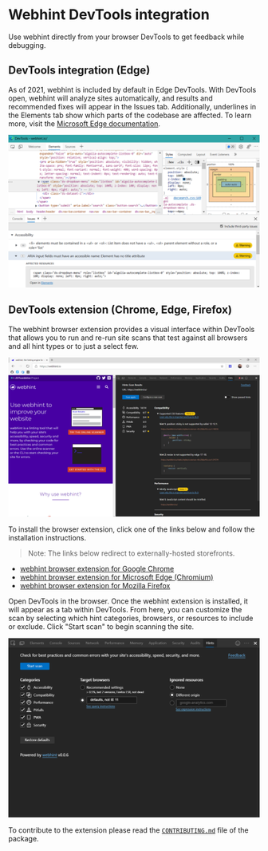 # Webhint DevTools integration

Use webhint directly from your browser DevTools to get feedback while debugging.

## DevTools integration (Edge)
As of 2021, webhint is included by default in Edge DevTools. With DevTools
open, webhint will analyze sites automatically, and results and recommended
fixes will appear in the Issues tab. Additionally, underlines in the Elements
tab show which parts of the codebase are affected. To learn more, visit the
[Microsoft Edge documentation](https://docs.microsoft.com/en-us/microsoft-edge/devtools-guide-chromium/issues/).

![webhint integration into Edge DevTools](images/edge-devtools.png)

## DevTools extension (Chrome, Edge, Firefox)

The webhint browser extension provides a visual interface within DevTools that
allows you to run and re-run site scans that test against all browsers and
all hint types or to just a select few.

![The webhint browser extension running against webhint.io.](images/extension-browser-0.png)

To install the browser extension, click one of the links below and follow the
installation instructions.

 > Note: The links below redirect to externally-hosted storefronts.

- [webhint browser extension for Google Chrome](https://chrome.google.com/webstore/detail/webhint/gccemnpihkbgkdmoogenkbkckppadcag)
- [webhint browser extension for Microsoft Edge (Chromium)](https://microsoftedge.microsoft.com/insider-addons/detail/mlgfbihcfnkaenjpdcngdnhcpkdmcdee)
- [webhint browser extension for Mozilla Firefox](https://addons.mozilla.org/en-US/firefox/addon/webhint/)


Open DevTools in the browser. Once the webhint extension is installed, it will
appear as a tab within DevTools. From here, you can customize the scan by
selecting which hint categories, browsers, or resources to include or exclude.
Click "Start scan" to begin scanning the site.

![Choosing settings for a webhint site scan.](images/extension-browser-1.png)

To contribute to the extension please read the [`CONTRIBUTING.md`][contributing]
file of the package.

<!-- Link labels -->

[contributing]: https://github.com/webhintio/hint/blob/main/packages/extension-browser/CONTRIBUTING.md
